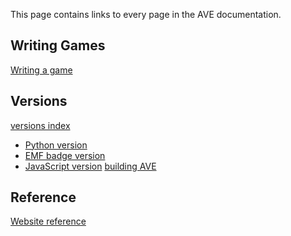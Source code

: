 This page contains links to every page in the AVE documentation.

Writing Games
-------------
[Writing a game](/docs/guide.md)

Versions
--------
[versions index](/docs/versions.md)
* [Python version](/docs/python.md)
* [EMF badge version](/docs/emf.md)
* [JavaScript version](/docs/javascript.md)
[building AVE](/docs/build.md)

Reference
---------
[Website reference](/docs/website.md)
